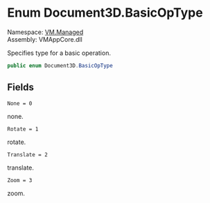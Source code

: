 # Enum Document3D.BasicOpType

Namespace: [VM.Managed](VM.Managed.md)  
Assembly: VMAppCore.dll  

Specifies type for a basic operation.

```csharp
public enum Document3D.BasicOpType
```

## Fields

`None = 0` 

none.



`Rotate = 1` 

rotate.



`Translate = 2` 

translate.



`Zoom = 3` 

zoom.




